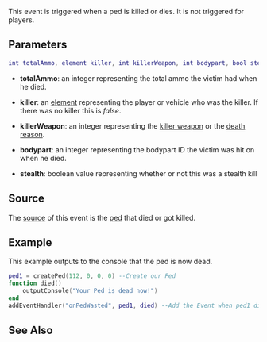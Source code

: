 This event is triggered when a ped is killed or dies. It is not triggered for players.

Parameters
----------

``` lua
int totalAmmo, element killer, int killerWeapon, int bodypart, bool stealth
```

-   **totalAmmo**: an integer representing the total ammo the victim had when he died.
-   **killer**: an [element](/docs/element.md "wikilink") representing the player or vehicle who was the killer. If there was no killer this is *false*.
-   **killerWeapon**: an integer representing the [killer weapon](/docs/weapons.md "wikilink") or the [death reason](/docs/death_reasons.md "wikilink").
-   **bodypart**: an integer representing the bodypart ID the victim was hit on when he died.

-   **stealth**: boolean value representing whether or not this was a stealth kill

Source
------

The [source](/docs/event_system#event_source.md "wikilink") of this event is the [ped](/docs/ped.md "wikilink") that died or got killed.

Example
-------

This example outputs to the console that the ped is now dead.

``` lua
ped1 = createPed(112, 0, 0, 0) --Create our Ped
function died()
    outputConsole("Your Ped is dead now!")
end
addEventHandler("onPedWasted", ped1, died) --Add the Event when ped1 dies
```

See Also
--------
